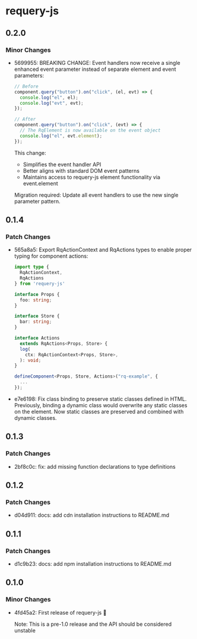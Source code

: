 # requery-js

## 0.2.0

### Minor Changes

- 5699955: BREAKING CHANGE: Event handlers now receive a single enhanced event parameter instead of separate element and event parameters:

  ```typescript
  // Before
  component.query("button").on("click", (el, evt) => {
    console.log("el", el);
    console.log("evt", evt);
  });

  // After
  component.query("button").on("click", (evt) => {
    // The RqElement is now available on the event object
    console.log("el", evt.element);
  });
  ```

  This change:

  - Simplifies the event handler API
  - Better aligns with standard DOM event patterns
  - Maintains access to requery-js element functionality via event.element

  Migration required: Update all event handlers to use the new single parameter pattern.

## 0.1.4

### Patch Changes

- 565a8a5: Export RqActionContext and RqActions types to enable proper typing for component actions:

  ```typescript
  import type {
    RqActionContext,
    RqActions
  } from 'requery-js'

  interface Props {
    foo: string;
  }

  interface Store {
    bar: string;
  }

  interface Actions
    extends RqActions<Props, Store> {
    log(
      ctx: RqActionContext<Props, Store>,
    ): void;
  }

  defineComponent<Props, Store, Actions>("rq-example", {
    ...
  });
  ```

- e7e6198: Fix class binding to preserve static classes defined in HTML. Previously, binding a dynamic class would overwrite any static classes on the element. Now static classes are preserved and combined with dynamic classes.

## 0.1.3

### Patch Changes

- 2bf8c0c: fix: add missing function declarations to type definitions

## 0.1.2

### Patch Changes

- d04d911: docs: add cdn installation instructions to README.md

## 0.1.1

### Patch Changes

- d1c9b23: docs: add npm installation instructions to README.md

## 0.1.0

### Minor Changes

- 4fd45a2: First release of requery-js 🎉

  Note: This is a pre-1.0 release and the API should be considered unstable
